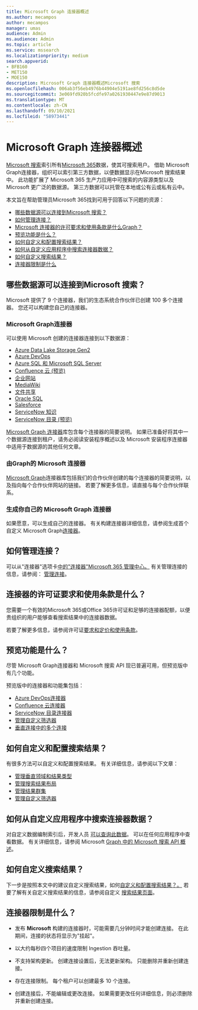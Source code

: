 ```yaml
---
title: Microsoft Graph 连接器概述
ms.author: mecampos
author: mecampos
manager: umas
audience: Admin
ms.audience: Admin
ms.topic: article
ms.service: mssearch
ms.localizationpriority: medium
search.appverid:
- BFB160
- MET150
- MOE150
description: Microsoft Graph 连接器概述Microsoft 搜索
ms.openlocfilehash: 006ab3f56eb4976b44904e5191ae8fd256c8d5de
ms.sourcegitcommit: 3e069fd920b5fcdfe97a0261930447e9e87d9013
ms.translationtype: MT
ms.contentlocale: zh-CN
ms.lasthandoff: 09/10/2021
ms.locfileid: "58973441"
---
```

<!---Previous ms.author: monaray --->

# <a name="overview-of-microsoft-graph-connectors"></a>Microsoft Graph 连接器概述

[Microsoft 搜索](./overview-microsoft-search.md)索引所有[Microsoft 365](https://www.microsoft.com/microsoft-365)数据，使其可搜索用户。 借助 Microsoft Graph连接器，组织可以索引第三方数据，以便数据显示在Microsoft 搜索结果中。 此功能扩展了 Microsoft 365 生产力应用中可搜索的内容源类型以及 Microsoft 更广泛的数据源。 第三方数据可以托管在本地或公有云或私有云中。

<!---link Microsoft Graph reference in line 19 when we have access to relevant documentation--->

本文旨在帮助管理员Microsoft 365找到可用于回答以下问题的资源：

* [哪些数据源可以连接到Microsoft 搜索？](#what-data-sources-can-be-connected-to-microsoft-search)
* [如何管理连接？](#how-do-i-manage-my-connections)
* [Microsoft 连接器的许可要求和使用条款是什么Graph？](#what-are-the-license-requirements-and-terms-of-use-for-connectors)
* [预览功能是什么？](#what-are-the-preview-features)
* [如何自定义和配置搜索结果？](#how-do-i-customize-and-configure-search-results)
* [如何从自定义应用程序中搜索连接器数据？](#how-do-i-search-my-connector-data-from-a-custom-application)
* [如何自定义搜索结果？](#how-do-i-customize-search-results)
* [连接器限制是什么](#what-are-the-connector-limitations)

<!---Add Value, scenario, example, and/or graphic in December updates--->
<!---Probably remove architecture section below
## Architecture

The following architectural diagram of the Microsoft Graph platform shows how Graph connector content flows through content indexing to user results in [Microsoft Search](./overview-microsoft-search.md) clients. The rest of this section explains each of the key building blocks in the diagram.

![Diagram: on-premises and cloud-based data is pulled by connectors and indexed by the Microsoft Search API, and then the Microsoft Search service delivers the results to users.](media/connectors-overview/highlevel-connectors.png)
Graph connectors can pull data from cloud-based (SaaS) data sources and on-premises data stores. The above diagram shows connections to only two data sources, but you can add connections to up ten sources per tenant.

The Microsoft Graph Connectors API instantiates one connection per data source. Then, the API indexes and stores the data. Established connections interact with Microsoft Search, so users can get search results.

You can use the Microsoft 365 [admin center](https://admin.microsoft.com) to setup and manage any of the Graph connectors by Microsoft. The admin center has a simple user interface that makes it easy to establish the connection to your data source, and monitor connection status and utilization.

***Edit paragraph below***
To create a **connection** to a data source, admins need authenticated access to the data and the entire content repository. The data is fed to the graph connector service for indexing.--->

## <a name="what-data-sources-can-be-connected-to-microsoft-search"></a>哪些数据源可以连接到Microsoft 搜索？

Microsoft 提供了 9 个连接器，我们的生态系统合作伙伴已创建 100 多个连接器。 您还可以构建您自己的连接器。

### <a name="microsoft-graph-connectors-by-microsoft"></a>Microsoft Graph连接器

可以使用 Microsoft 创建的连接器连接到以下数据源：

<!---Add links below when new docs are created--->
* [Azure Data Lake Storage Gen2](azure-data-lake-connector.md)
* [Azure DevOps](azure-devops-connector.md)
* [Azure SQL 和 Microsoft SQL Server](MSSQL-connector.md)
* [Confluence 云 (预览) ](confluence-cloud-connector.md)
* [企业网站](enterprise-web-connector.md)
* [MediaWiki](mediawiki-connector.md)
* [文件共享](fileshare-connector.md)
* [Oracle SQL](OracleSQL-connector.md)
* [Salesforce](salesforce-connector.md)
* [ServiceNow 知识](servicenow-knowledge-connector.md)
* [ServiceNow 目录 (预览) ](servicenow-catalog-connector.md)


[Microsoft Graph 连接器](https://www.microsoft.com/microsoft-search/connectors)库包含每个连接器的简要说明。 如果已准备好将其中一个数据源连接到租户，请务必阅读安装程序概述以及 Microsoft 安装程序连接器中[](configure-connector.md)适用于数据源的其他任何文章。

### <a name="microsoft-graph-connectors-by-our-partners"></a>由Graph的 Microsoft 连接器

[Microsoft Graph](https://www.microsoft.com/microsoft-search/connectors)连接器库包括我们的合作伙伴创建的每个连接器的简要说明，以及指向每个合作伙伴网站的链接。 若要了解更多信息，请直接与每个合作伙伴联系。

### <a name="build-your-own-microsoft-graph-connector"></a>生成你自己的 Microsoft Graph 连接器

如果愿意，可以生成自己的连接器。 有关构建连接器详细信息，请参阅生成首个自定义 Microsoft Graph[连接器](/graph/connecting-external-content-build-quickstart)。

## <a name="how-do-i-manage-my-connections"></a>如何管理连接？

可以从"连接器"选项卡[中的"连接器"Microsoft 365 管理中心。](https://admin.microsoft.com/Adminportal/Home#/MicrosoftSearch/Connectors) [](https://admin.microsoft.com/) 有关管理连接的信息，请参阅： [管理连接](manage-connector.md)。

## <a name="what-are-the-license-requirements-and-terms-of-use-for-connectors"></a>连接器的许可证要求和使用条款是什么？

您需要一个有效的Microsoft 365或Office 365许可证和足够的连接器配额，以便贵组织的用户能够查看搜索结果中的连接器数据。

若要了解更多信息，请参阅许可证[要求和定价](licensing.md)[和使用条款](terms-of-use.md)。

## <a name="what-are-the-preview-features"></a>预览功能是什么？

尽管 Microsoft Graph连接器和 Microsoft 搜索 API 现已普遍可用，但预览版中有几个功能。

预览版中的连接器和功能集包括：

* [Azure DevOps连接器](azure-devops-connector.md)
* [Confluence 云连接器](confluence-cloud-connector.md)
* [ServiceNow 目录连接器](servicenow-catalog-connector.md)
* [管理自定义筛选器](custom-filters.md)
* [垂直连接中的多个连接](customize-search-page.md#multiple-connections-in-a-vertical)

## <a name="how-do-i-customize-and-configure-search-results"></a>如何自定义和配置搜索结果？

有很多方法可以自定义和配置搜索结果。 有关详细信息，请参阅以下文章：

* [管理垂直领域和结果类型](customize-search-page.md)
* [管理搜索结果布局](customize-results-layout.md)
* [管理结果群集](result-cluster.md)
* [管理自定义筛选器](custom-filters.md)

## <a name="how-do-i-search-my-connector-data-from-a-custom-application"></a>如何从自定义应用程序中搜索连接器数据？

对自定义数据编制索引后，开发人员 [可以查询此数据](/graph/search-concept-custom-types)。 可以在任何应用程序中查看数据。 有关详细信息，请参阅 Microsoft [Graph 中的 Microsoft 搜索 API 概述](/graph/search-concept-overview)。

## <a name="how-do-i-customize-search-results"></a>如何自定义搜索结果？

下一步是按照本文中的建议自定义搜索结果，如何[自定义和配置搜索结果？。](#how-do-i-customize-and-configure-search-results) 若要了解有关自定义搜索结果的信息，请参阅自定义 [搜索结果页面](customize-search-page.md)。

## <a name="what-are-the-connector-limitations"></a>连接器限制是什么？

* 发布 **Microsoft** 构建的连接器时，可能需要几分钟时间才能创建连接。 在此期间，连接的状态将显示为"挂起"。

* 以大约每秒四个项目的速度限制 Ingestion 吞吐量。

* 不支持架构更新。 创建连接设置后，无法更新架构。 只能删除并重新创建连接。

* 存在连接限制。 每个租户可以创建最多 10 个连接。

* 创建连接后，不能编辑或更改连接。 如果需要更改任何详细信息，则必须删除并重新创建连接。

